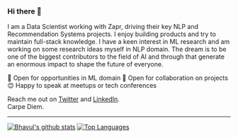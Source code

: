 ### Hi there 👋

I am a Data Scientist working with Zapr, driving their key NLP and Recommendation Systems projects. I enjoy building products and try to maintain full-stack knowledge. I have a keen interest in ML research and am working on some research ideas myself in NLP domain. The dream is to be one of the biggest contributors to the field of AI and through that generate an enormous impact to shape the future of everyone.  

👋 Open for opportunities in ML domain
👐 Open for collaboration on projects  
😊 Happy to speak at meetups or tech conferences  
 
Reach me out on [Twitter](http://twitter.com/bhavulgauri) and [LinkedIn](https://www.linkedin.com/in/bhavul/).  
Carpe Diem.  

----

[![Bhavul's github stats](https://github-readme-stats.vercel.app/api?username=bhavul&count_private=true&show_icons=true)](https://github.com/anuraghazra/github-readme-stats)
[![Top Languages](https://github-readme-stats.vercel.app/api/top-langs/?username=bhavul&layout=compact&hide=javascript)](https://github.com/anuraghazra/github-readme-stats)


<!--
**bhavul/bhavul** is a ✨ _special_ ✨ repository because its `README.md` (this file) appears on your GitHub profile.

Here are some ideas to get you started:

- 🔭 I’m currently working on ...
- 🌱 I’m currently learning ...
- 👯 I’m looking to collaborate on ...
- 🤔 I’m looking for help with ...
- 💬 Ask me about ...
- 📫 How to reach me: ...
- 😄 Pronouns: ...
- ⚡ Fun fact: ...
-->
